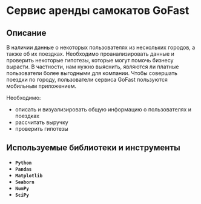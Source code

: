 # Сервис аренды самокатов GoFast

## Описание

В наличии данные о некоторых пользователях из нескольких городов, а также об их поездках. Необходимо проанализировать данные и проверить некоторые гипотезы, которые могут помочь бизнесу вырасти. В частности, нам нужно выяснить, являются ли платные пользователи более выгодными для компании. Чтобы совершать поездки по городу, пользователи сервиса GoFast пользуются мобильным приложением.

Необходимо:
- описать и визуализировать общую информацию о пользователях и поездках
- рассчитать выручку
- проверить гипотезы

## Используемые библиотеки и инструменты
- **`Python`**
- **`Pandas`**
- **`Matplotlib`**
- **`Seaborn`**
- **`NumPy`**
- **`SciPy`**

